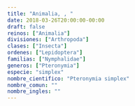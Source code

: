 ```yaml
---
title: "Animalia, , "
date: 2018-03-26T20:00:00-00:00
draft: false
reinos: ["Animalia"]
divisiones: ["Arthropoda"]
clases: ["Insecta"]
ordenes: ["Lepidoptera"]
familias: ["Nymphalidae"]
generos: ["Pteronymia"]
especie: "simplex"
nombre_cientifico: "Pteronymia simplex"
nombre_comun: ""
nombre_ingles: ""
---
```

